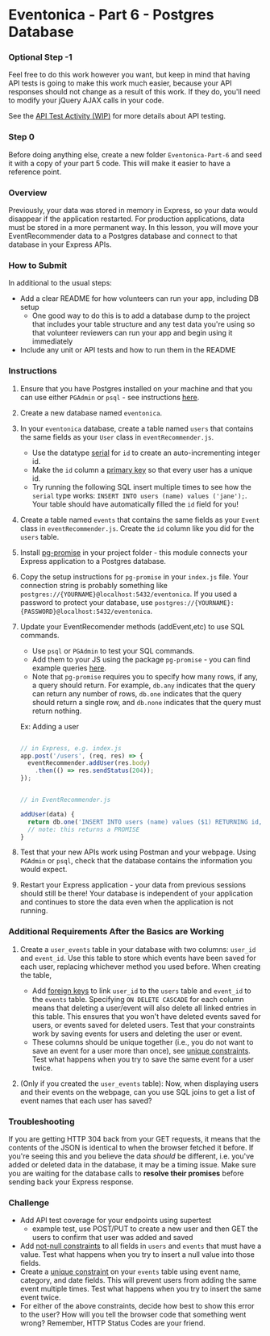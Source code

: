 # Eventonica - Part 6 - Postgres Database

### Optional Step -1

Feel free to do this work however you want, but keep in mind that having API tests is going to make this work much easier, because your API responses should not change as a result of this work. If they do, you'll need to modify your jQuery AJAX calls in your code.

See the [API Test Activity (WIP)](https://github.com/Techtonica/curriculum/issues/1215) for more details about API testing.


### Step 0
Before doing anything else, create a new folder `Eventonica-Part-6` and seed it with a copy of your part 5 code. This will make it easier to have a reference point.


### Overview
Previously, your data was stored in memory in Express, so your data would disappear if the application restarted. For production applications, data must be stored in a more permanent way. In this lesson, you will move your EventRecommender data to a Postgres database and connect to that database in your Express APIs.

### How to Submit

In additional to the usual steps:

- Add a clear README for how volunteers can run your app, including DB setup
  - One good way to do this is to add a database dump to the project that includes your table structure and any test data you're using so that volunteer reviewers can run your app and begin using it immediately
- Include any unit or API tests and how to run them in the README


### Instructions

1. Ensure that you have Postgres installed on your machine and that you can use either `PGAdmin` or `psql` - see instructions [here](../../databases/installing-postgresql.md).

1. Create a new database named `eventonica`.

1. In your `eventonica` database, create a table named `users` that contains the same fields as your `User` class in `eventRecommender.js`.
    * Use the datatype [serial](https://www.postgresql.org/docs/12/datatype-numeric.html#DATATYPE-SERIAL) for `id` to create an auto-incrementing integer id.
    * Make the `id` column a [primary key](https://www.postgresql.org/docs/12/ddl-constraints.html#DDL-CONSTRAINTS-PRIMARY-KEYS) so that every user has a unique id.
    * Try running the following SQL insert multiple times to see how the `serial` type works: `INSERT INTO users (name) values ('jane');`. Your table should have automatically filled the `id` field for you!

1. Create a table named `events` that contains the same fields as your `Event` class in `eventRecommender.js`. Create the `id` column like you did for the `users` table.

1. Install [pg-promise](https://expressjs.com/en/guide/database-integration.html#postgresql) in your project folder - this module connects your Express application to a Postgres database.

1. Copy the setup instructions for `pg-promise` in your `index.js` file. Your connection string is probably something like `postgres://{YOURNAME}@localhost:5432/eventonica`. If you used a password to protect your database, use `postgres://{YOURNAME}:{PASSWORD}@localhost:5432/eventonica`.

1. Update your EventRecomender methods (addEvent,etc) to use SQL commands.
    * Use `psql` or `PGAdmin` to test your SQL commands.
    * Add them to your JS using the package `pg-promise` - you can find example queries [here](https://github.com/vitaly-t/pg-promise/wiki/Learn-by-Example).
    * Note that `pg-promise` requires you to specify how many rows, if any, a query should return. For example, `db.any` indicates that the query can return any number of rows, `db.one` indicates that the query should return a single row, and `db.none` indicates that the query must return nothing.

    Ex: Adding a user

    ```javascript
    
    // in Express, e.g. index.js
    app.post('/users', (req, res) => {
      eventRecommender.addUser(res.body)
        .then(() => res.sendStatus(204));
    });
    
    
    // in EventRecommender.js
    
    addUser(data) {
      return db.one('INSERT INTO users (name) values ($1) RETURNING id, name', [data.name]);
      // note: this returns a PROMISE
    }
    ```

1. Test that your new APIs work using Postman and your webpage. Using `PGAdmin` or `psql`, check that the database contains the information you would expect.

1. Restart your Express application - your data from previous sessions should still be there! Your database is independent of your application and continues to store the data even when the application is not running.

### Additional Requirements After the Basics are Working

1. Create a `user_events` table in your database with two columns: `user_id` and `event_id`. Use this table to store which events have been saved for each user, replacing whichever method you used before. When creating the table,
   * Add [foreign keys](https://www.postgresql.org/docs/12/ddl-constraints.html#DDL-CONSTRAINTS-FK) to link `user_id` to the `users` table and `event_id` to the `events` table. Specifying `ON DELETE CASCADE` for each column means that deleting a user/event will also delete all linked entries in this table. This ensures that you won't have deleted events saved for users, or events saved for deleted users. Test that your constraints work by saving events for users and deleting the user or event.
   * These columns should be unique together (i.e., you do not want to save an event for a user more than once), see [unique constraints](https://www.postgresql.org/docs/12/ddl-constraints.html#DDL-CONSTRAINTS-UNIQUE-CONSTRAINTS). Test what happens when you try to save the same event for a user twice.

1. (Only if you created the `user_events` table): Now, when displaying users and their events on the webpage, can you use SQL joins to get a list of event names that each user has saved?

### Troubleshooting
If you are getting HTTP 304 back from your GET requests, it means that the contents of the JSON is identical to when the browser fetched it before. If you're seeing this and you believe the data _should_ be different, i.e. you've added or deleted data in the database, it may be a timing issue. Make sure you are waiting for the database calls to **resolve their promises** before sending back your Express response.

### Challenge

- Add API test coverage for your endpoints using supertest
  - example test, use POST/PUT to create a new user and then GET the users to confirm that user was added and saved
- Add [not-null constraints](https://www.postgresqltutorial.com/postgresql-not-null-constraint/) to all fields in `users` and `events` that must have a value. Test what happens when you try to insert a null value into those fields.
- Create a [unique constraint](https://www.postgresql.org/docs/12/ddl-constraints.html#DDL-CONSTRAINTS-UNIQUE-CONSTRAINTS) on your `events` table using event name, category, and date fields. This will prevent users from adding the same event multiple times. Test what happens when you try to insert the same event twice.
- For either of the above constraints, decide how best to show this error to the user? How will you tell the browser code that something went wrong? Remember, HTTP Status Codes are your friend.

